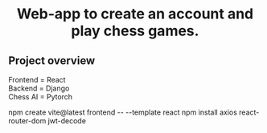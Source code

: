 <h1 align="center">
    Web-app to create an account and play chess games.
</h1>

## Project overview

Frontend  =  React <br>
Backend   =  Django <br>
Chess AI  =  Pytorch <br>




npm create vite@latest frontend -- --template react
npm install axios react-router-dom jwt-decode